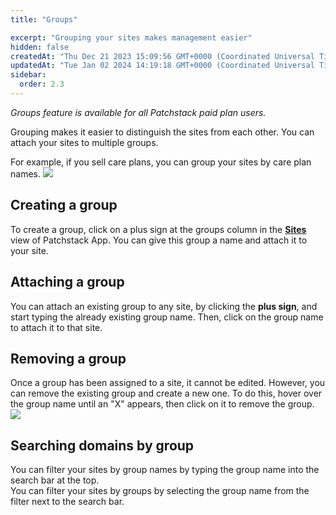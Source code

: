 ```yaml
---
title: "Groups"

excerpt: "Grouping your sites makes management easier"
hidden: false
createdAt: "Thu Dec 21 2023 15:09:56 GMT+0000 (Coordinated Universal Time)"
updatedAt: "Tue Jan 02 2024 14:19:18 GMT+0000 (Coordinated Universal Time)"
sidebar:
  order: 2.3
---
```

_Groups feature is available for all Patchstack paid plan users._

Grouping makes it easier to distinguish the sites from each other.
You can attach your sites to multiple groups.  

For example, if you sell care plans, you can group your sites by care plan names.
![](@images/patchstack-groups.png)

## Creating a group

To create a group, click on a plus sign at the groups column in the <a href="https://app.patchstack.com/sites" target="_blank">**Sites**</a> view of Patchstack App. 
You can give this group a name and attach it to your site.

## Attaching a group

You can attach an existing group to any site, by clicking the **plus sign**, and start typing the already existing group name. Then, click on the group name to attach it to that site.

## Removing a group
Once a group has been assigned to a site, it cannot be edited. However, you can remove the existing group and create a new one. To do this, hover over the group name until an "X" appears, then click on it to remove the group.
![](/images/patchstack-editing-group.png)

## Searching domains by group

You can filter your sites by group names by typing the group name into the search bar at the top.  
You can filter your sites by groups by selecting the group name from the filter next to the search bar.

